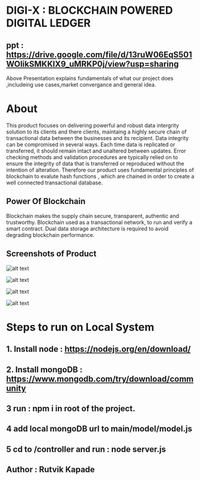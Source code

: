 # DIGI-X : BLOCKCHAIN POWERED DIGITAL LEDGER
## ppt : https://drive.google.com/file/d/13ruW06EqS501WOIikSMKKlX9_uMRKP0j/view?usp=sharing
Above Presentation explains fundamentals of what our project does ,includeing use cases,market convergance and 
general idea.

# About 
This product focuses on delivering powerful and robust data intergrity solution to its clients and there clients, maintaing a highly secure
chain of  transactional data between the businesses and its recipient.
Data integrity can be compromised in several ways. Each time data is replicated or transferred, it should remain intact and unaltered between updates. Error checking methods and validation procedures are typically relied on to ensure the integrity of data that is transferred or reproduced without the intention of alteration.
Therefore our product uses fundamental principles of blockchain to evalute hash functions , which are chained in order to create a well connected 
transactional database.

## Power Of Blockchain 
Blockchain makes the supply chain secure, transparent, authentic and trustworthy. Blockchain used as a transactional network, to run and verify a smart contract. Dual data storage architecture is required to avoid degrading blockchain performance.

## Screenshots of Product

![alt text](https://i.ibb.co/hFz1tw0/landing-Desktop.png)

![alt text](https://i.ibb.co/YbKd3mM/landing-Mobile.png)

![alt text](https://i.ibb.co/dmTbrSH/landing-Mobile.png)

![alt text](https://i.ibb.co/hZ8BYkF/landing-Mobile.png)

# Steps to run on Local System

## 1. Install node : https://nodejs.org/en/download/
## 2. Install mongoDB : https://www.mongodb.com/try/download/community
## 3  run : npm i in root of the project.
## 4  add local mongoDB url to main/model/model.js
## 5 cd to /controller and run : node server.js

## Author : Rutvik Kapade
